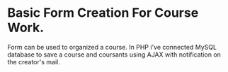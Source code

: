 # Basic Form Creation For Course Work.
Form can be used to organized a course. In PHP i've connected MySQL database to save a course and coursants using AJAX with notification on the creator's mail.
